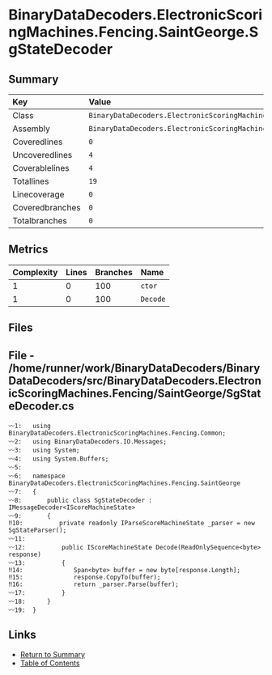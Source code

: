 ﻿# BinaryDataDecoders.ElectronicScoringMachines.Fencing.SaintGeorge.SgStateDecoder

## Summary

| Key             | Value                                                                             |
| :-------------- | :-------------------------------------------------------------------------------- |
| Class           | `BinaryDataDecoders.ElectronicScoringMachines.Fencing.SaintGeorge.SgStateDecoder` |
| Assembly        | `BinaryDataDecoders.ElectronicScoringMachines.Fencing`                            |
| Coveredlines    | `0`                                                                               |
| Uncoveredlines  | `4`                                                                               |
| Coverablelines  | `4`                                                                               |
| Totallines      | `19`                                                                              |
| Linecoverage    | `0`                                                                               |
| Coveredbranches | `0`                                                                               |
| Totalbranches   | `0`                                                                               |

## Metrics

| Complexity | Lines | Branches | Name     |
| :--------- | :---- | :------- | :------- |
| 1          | 0     | 100      | `ctor`   |
| 1          | 0     | 100      | `Decode` |

## Files

## File - /home/runner/work/BinaryDataDecoders/BinaryDataDecoders/src/BinaryDataDecoders.ElectronicScoringMachines.Fencing/SaintGeorge/SgStateDecoder.cs

```CSharp
〰1:   using BinaryDataDecoders.ElectronicScoringMachines.Fencing.Common;
〰2:   using BinaryDataDecoders.IO.Messages;
〰3:   using System;
〰4:   using System.Buffers;
〰5:   
〰6:   namespace BinaryDataDecoders.ElectronicScoringMachines.Fencing.SaintGeorge
〰7:   {
〰8:       public class SgStateDecoder : IMessageDecoder<IScoreMachineState>
〰9:       {
‼10:          private readonly IParseScoreMachineState _parser = new SgStateParser();
〰11:  
〰12:          public IScoreMachineState Decode(ReadOnlySequence<byte> response)
〰13:          {
‼14:              Span<byte> buffer = new byte[response.Length];
‼15:              response.CopyTo(buffer);
‼16:              return _parser.Parse(buffer);
〰17:          }
〰18:      }
〰19:  }
```

## Links

* [Return to Summary](Summary.md)
* [Table of Contents](../TOC.md)

